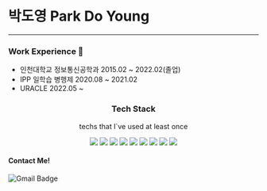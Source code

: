 # 박도영 Park Do Young   
  
---

### Work Experience 👀
- 인천대학교 정보통신공학과 2015.02 ~ 2022.02(졸업)
- IPP 일학습 병행제 2020.08 ~ 2021.02
- URACLE 2022.05 ~ 

<h3 align="center">  Tech Stack </h3>

<p align="center">techs that I`ve used at least once</p>
<p align="center"><img src="https://img.shields.io/badge/Python-3776ab?style=flat-square&logo=Python&logoColor=white"></a> <img src="https://img.shields.io/badge/Java-007396?style=flat-square&logo=Java&logoColor=white"></a> <img src="https://img.shields.io/badge/C-a8b9cc?style=flat-square&logo=C&logoColor=white"></a> <img src="https://img.shields.io/badge/Mysql-4479a1?style=flat-square&logo=Mysql&logoColor=white"></a> <img src="https://img.shields.io/badge/css-1572b6?style=flat-square&logo=css3&logoColor=white"></a> <img src="https://img.shields.io/badge/Html-e34f26?style=flat-square&logo=html5&logoColor=white"></a> <img src="https://img.shields.io/badge/JavaScript-f7df1e?style=flat-square&logo=JavaScript&logoColor=white"></a> <img src="https://img.shields.io/badge/aws-232f3e?style=flat-square&logo=Amazon-AWS&logoColor=white"></a>
<img src="https://img.shields.io/badge/SpringBoot-6db33f?style=flat-square&logo=Spring&logoColor=white"></a></p>

#### Contact Me!    
![Gmail Badge](https://img.shields.io/badge/Gmail-d14836?style=flat-square&logo=Gmail&logoColor=white&link=mailto:ehdud5578@gamil.com)
